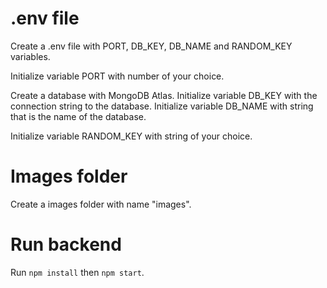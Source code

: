 # .env file

Create a .env file with PORT, DB_KEY, DB_NAME and RANDOM_KEY variables.

Initialize variable PORT with number of your choice.

Create a database with MongoDB Atlas.
Initialize variable DB_KEY with the connection string to the database.
Initialize variable DB_NAME with string that is the name of the database.

Initialize variable RANDOM_KEY with string of your choice.

# Images folder

Create a images folder with name "images".

# Run backend

Run `npm install` then `npm start`.